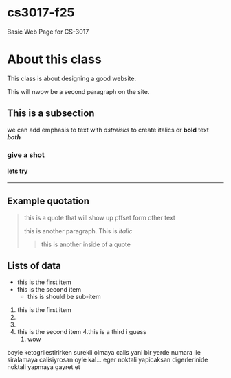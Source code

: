 # cs3017-f25
Basic Web Page for CS-3017

# About this class 
This class is about designing a good website. 

This will nwow be a second paragraph on the site. 

## This is a subsection
we can add emphasis to text with *astreisks* to create italics or **bold** text ***both***

### give a shot 

#### lets try 

----------------------------------------------------------------------------------------------

## Example quotation
> this is a quote that will show up pffset form other text
>
> this is another paragraph. This is *italic*
>
> > this is another inside of a quote

## Lists of data 

+ this is the first item
+ this is the second item
  + this is should be sub-item

1. this is the first item
2. 
3. 
4. this is the second item
4.this is a third i guess
     1. wow

boyle ketogrilestirirken surekli olmaya calis yani bir yerde numara ile siralamaya calisiyrosan oyle kal... eger noktali yapicaksan digerlerinide noktali yapmaya gayret et 









